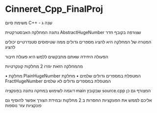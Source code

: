 # Cinneret_Cpp_FinalProj
משימת סיום C++  - שנה ג

נתונה המחלקה האבסטרקטית AbstractHugeNumber  שצורפה בקובף חדר 

המטרה של המחלקה היא להציג מספרים גדולים ממה שטיפוסים סטנדרטיים יכולים להציג

הפעולה היחידה שאתם מתבקשים ללמש היא פעולת חיבור 

מהמחלקה הזאת יגזרו 2 מחלקות קונקרטיות 

•	מחלקת PlainHugeNumber המטפלת במספרים גדולים שלמים 
•	מחלקת FractHugeNumber המטפלת במספרים גדולים לא שלמים 

דוגמה לשימוש במחקה נתונה בפונקציה main שבקובץ  source.cpp  המצורף גם כן 

אליכם לממש את הפונקציות החסרות ב 2 מחלקות ובמידת הצורך אפשר להוסיף גם פונקציות עזר נוספות 
